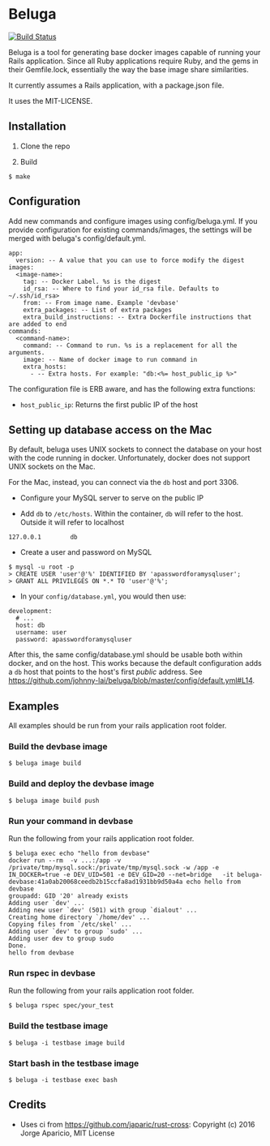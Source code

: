 # Beluga

[![Build Status](https://travis-ci.org/johnny-lai/beluga.svg?branch=master)](https://travis-ci.org/johnny-lai/beluga)

Beluga is a tool for generating base docker images capable of running your Rails application. Since all Ruby applications require Ruby, and the gems in their Gemfile.lock, essentially the way the base image share similarities.

It currently assumes a Rails application, with a package.json file.

It uses the MIT-LICENSE.

## Installation

1. Clone the repo

2. Build
  ```
  $ make
  ```

## Configuration

Add new commands and configure images using config/beluga.yml. If you provide configuration
for existing commands/images, the settings will be merged with beluga's config/default.yml.

```
app:
  version: -- A value that you can use to force modify the digest
images:
  <image-name>:
    tag: -- Docker Label. %s is the digest
    id_rsa: -- Where to find your id_rsa file. Defaults to ~/.ssh/id_rsa>
    from: -- From image name. Example 'devbase'
    extra_packages: -- List of extra packages
    extra_build_instructions: -- Extra Dockerfile instructions that are added to end
commands:
  <command-name>:
    command: -- Command to run. %s is a replacement for all the arguments.
    image: -- Name of docker image to run command in
    extra_hosts:
      - -- Extra hosts. For example: "db:<%= host_public_ip %>"
```
The configuration file is ERB aware, and has the following extra functions:

* `host_public_ip`: Returns the first public IP of the host

## Setting up database access on the Mac

By default, beluga uses UNIX sockets to connect the database on your host with the code running in docker. Unfortunately, docker does not support UNIX sockets on the Mac.

For the Mac, instead, you can connect via the `db` host and port 3306.

* Configure your MySQL server to serve on the public IP

* Add `db` to `/etc/hosts`. Within the container, `db` will refer to the host. Outside it will refer to localhost
```
127.0.0.1        db
```

* Create a user and password on MySQL
```
$ mysql -u root -p
> CREATE USER 'user'@'%' IDENTIFIED BY 'apasswordforamysqluser';
> GRANT ALL PRIVILEGES ON *.* TO 'user'@'%';
```

* In your `config/database.yml`, you would then use:
```
development:
  # ...
  host: db
  username: user
  password: apasswordforamysqluser
```

After this, the same config/database.yml should be usable both within docker, and on the host. This works because the default configuration adds a `db` host that points to the host's first *public* address. See https://github.com/johnny-lai/beluga/blob/master/config/default.yml#L14.

## Examples

All examples should be run from your rails application root folder.

### Build the devbase image

```
$ beluga image build
```

### Build and deploy the devbase image

```
$ beluga image build push
```

### Run your command in devbase

Run the following from your rails application root folder.
```
$ beluga exec echo "hello from devbase"
docker run --rm  -v ...:/app -v /private/tmp/mysql.sock:/private/tmp/mysql.sock -w /app -e IN_DOCKER=true -e DEV_UID=501 -e DEV_GID=20 --net=bridge   -it beluga-devbase:41a0ab20068ceedb2b15ccfa8ad1931bb9d50a4a echo hello from devbase
groupadd: GID '20' already exists
Adding user `dev' ...
Adding new user `dev' (501) with group `dialout' ...
Creating home directory `/home/dev' ...
Copying files from `/etc/skel' ...
Adding user `dev' to group `sudo' ...
Adding user dev to group sudo
Done.
hello from devbase
```

### Run rspec in devbase

Run the following from your rails application root folder.
```
$ beluga rspec spec/your_test
```

### Build the testbase image

```
$ beluga -i testbase image build
```

### Start bash in the testbase image

```
$ beluga -i testbase exec bash
```


## Credits

* Uses ci from https://github.com/japaric/rust-cross: Copyright (c) 2016 Jorge Aparicio, MIT License
